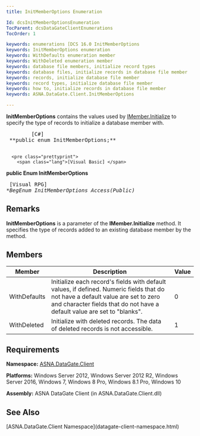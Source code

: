 ```yaml
---
title: InitMemberOptions Enumeration

Id: dcsInitMemberOptionsEnumeration
TocParent: dcsDataGateClientEnumerations
TocOrder: 1

keywords: enumerations [DCS 16.0 InitMemberOptions
keywords: InitMemberOptions enumeration
keywords: WithDefaults enumeration member
keywords: WithDeleted enumeration member
keywords: database file members, initialize record types
keywords: database files, initialize records in database file member
keywords: records, initialize database file member
keywords: record types, initialize database file member
keywords: how to, initialize records in database file member
keywords: ASNA.DataGate.Client.InitMemberOptions

---
```


<span> **InitMemberOptions** </span> contains the values used by [ IMember.Initialize](imember-class-initialize-method.html) to specify the type of records to initialize a database member with. 
<pre class="prettyprint">
        <span class="lang">[C#]</span>
 **public enum InitMemberOptions;** 
      </pre>
      <pre class="prettyprint">
        <span class="lang">[Visual Basic] </span>
 **public Enum InitMemberOptions** 
      </pre>
      <pre class="prettyprint">
        <span class="lang">[Visual RPG]</span>
 **BegEnum InitMemberOptions Access(*Public)** 
      </pre>

## Remarks

**InitMemberOptions** is a parameter of the **IMember.Initialize** method. It specifies the type of records added to an existing database member by the method. 
## Members



| Member | Description | Value |
| ---- | ---- | ---- |
| WithDefaults | Initialize each record's fields with default values, if defined. Numeric fields that do not have a default value are set to zero and character fields that do not have a default value are set to "blanks". | 0 |
| WithDeleted | Initialize with deleted records. The data of deleted records is not accessible. | 1 |



## Requirements

**Namespace:** [ASNA.DataGate.Client](datagate-client-namespace.html) 

**Platforms:** Windows Server 2012, Windows Server 2012 R2, Windows Server 2016, Windows 7, Windows 8 Pro, Windows 8.1 Pro, Windows 10

**Assembly:** ASNA DataGate Client (in ASNA.DataGate.Client.dll)
## See Also

<dl />
      [ASNA.DataGate.Client Namespace](datagate-client-namespace.html)

